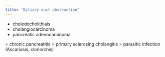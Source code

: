 ```yaml
---
title: "Biliary duct obstruction"
---
```

- choledocholithiais
- cholangiocarcinoma
- pancreatic adenocarcinoma

= chronic pancreatitis
= primary sclerosing cholangitis
= parasitic infection (Ascariasis, clonorchis)

